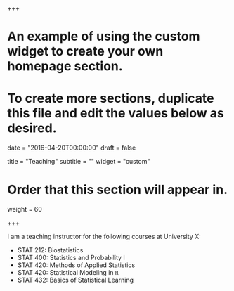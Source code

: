 +++
# An example of using the custom widget to create your own homepage section.
# To create more sections, duplicate this file and edit the values below as desired.

date = "2016-04-20T00:00:00"
draft = false

title = "Teaching"
subtitle = ""
widget = "custom"

# Order that this section will appear in.
weight = 60

+++

I am a teaching instructor for the following courses at University X:


- STAT 212: Biostatistics
- STAT 400: Statistics and Probability I
- STAT 420: Methods of Applied Statistics
- STAT 420: Statistical Modeling in `R`
- STAT 432: Basics of Statistical Learning
